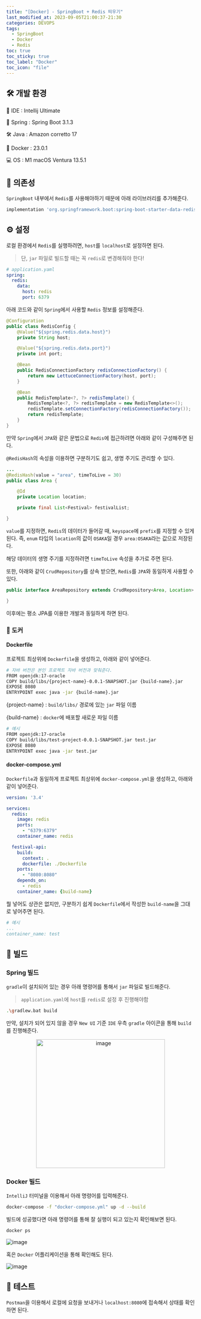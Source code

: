 ```yaml
---
title: "[Docker] - SpringBoot + Redis 띄우기"
last_modified_at: 2023-09-05T21:00:37-21:30
categories: DEVOPS
tags:
  - SpringBoot
  - Docker
  - Redis
toc: true
toc_sticky: true
toc_label: "Docker"
toc_icon: "file"
---
```


## 🛠️ 개발 환경

🎨 IDE : Intellij Ultimate

🍃 Spring : Spring Boot 3.1.3

🛠️ Java : Amazon corretto 17

🐳 Docker : 23.0.1

💻 OS : M1 macOS Ventura 13.5.1

## 📔 의존성

`SpringBoot` 내부에서 `Redis`를 사용해야하기 때문에 아래 라이브러리를 추가해준다.

```bash
implementation 'org.springframework.boot:spring-boot-starter-data-redis'
```

## ⚙️ 설정

로컬 환경에서 `Redis`를 실행하려면, `host`를 `localhost`로 설정하면 된다.

> 단, `jar` 파일로 빌드할 때는 꼭 `redis`로 변경해줘야 한다!

```yaml
# application.yaml
spring:
  redis:
    data:
      host: redis
      port: 6379
```

아래 코드와 같이 `Spring`에서 사용할 `Redis` 정보를 설정해준다.

```java
@Configuration
public class RedisConfig {
    @Value("${spring.redis.data.host}")
    private String host;

    @Value("${spring.redis.data.port}")
    private int port;

    @Bean
    public RedisConnectionFactory redisConnectionFactory() {
        return new LettuceConnectionFactory(host, port);
    }

    @Bean
    public RedisTemplate<?, ?> redisTemplate() {
        RedisTemplate<?, ?> redisTemplate = new RedisTemplate<>();
        redisTemplate.setConnectionFactory(redisConnectionFactory());
        return redisTemplate;
    }
}
```

만약 `Spring`에서 `JPA`와 같은 문법으로 `Redis`에 접근하려면 아래와 같이 구성해주면 된다.

`@RedisHash`의 속성을 이용하면 구분하기도 쉽고, 생명 주기도 관리할 수 있다.

```java
...
@RedisHash(value = "area", timeToLive = 30)
public class Area {

    @Id
    private Location location;

    private final List<Festival> festivalList;

}
```

`value`를 지정하면, `Redis`의 데이터가 들어갈 때, `keyspace`에 `prefix`를 지정할 수 있게 된다.
즉, `enum` 타입의 `location`의 값이 `OSAKA`일 경우 `area:OSAKA`라는 값으로 저장된다.

해당 데이터의 생명 주기를 지정하려면 `timeToLive` 속성을 추가로 주면 된다.

또한, 아래와 같이 `CrudRepository`를 상속 받으면,
`Redis`를 `JPA`와 동일하게 사용할 수 있다.

```java
public interface AreaRepository extends CrudRepository<Area, Location> {

}
```

이후에는 평소 JPA를 이용한 개발과 동일하게 하면 된다.

### 🐳 도커

#### Dockerfile

프로젝트 최상위에 `Dockerfile`을 생성하고, 아래와 같이 넣어준다.

```bash
# 자바 버전은 본인 프로젝트 자바 버전과 맞춰준다.
FROM openjdk:17-oracle
COPY build/libs/{project-name}-0.0.1-SNAPSHOT.jar {build-name}.jar
EXPOSE 8080
ENTRYPOINT exec java -jar {build-name}.jar
```

{project-name} : `build/libs/` 경로에 있는 `jar` 파일 이름

{build-name} : `docker`에 배포할 새로운 파일 이름

```bash
# 예시
FROM openjdk:17-oracle
COPY build/libs/test-project-0.0.1-SNAPSHOT.jar test.jar
EXPOSE 8080
ENTRYPOINT exec java -jar test.jar
```

#### docker-compose.yml

`Dockerfile`과 동일하게 프로젝트 최상위에 `docker-compose.yml`을 생성하고, 아래와 같이 넣어준다.

```yaml
version: '3.4'

services:
  redis:
    image: redis
    ports:
      - "6379:6379"
    container_name: redis

  festival-api:
    build:
      context: .
      dockerfile: ./Dockerfile
    ports:
      - "8080:8080"
    depends_on:
      - redis
    container_name: {build-name}
```

뭘 넣어도 상관은 없지만, 구분하기 쉽게 `Dockerfile`에서 작성한 `build-name`을 그대로 넣어주면 된다.

```yaml
# 예시
...
container_name: test
```

## 🎁 빌드

### Spring 빌드

`gradle`이 설치되어 있는 경우 아래 명령어를 통해서 `jar` 파일로 빌드해준다.

> `application.yaml`에 `host`를 `redis`로 설정 후 진행해야함

```bash
.\gradlew.bat build
```

만약, 설치가 되어 있지 않을 경우 `New UI` 기준 `IDE` 우측 `gradle` 아이콘을 통해 `build`를 진행해준다.

<center>
    <img width="344" alt="image" src="https://github.com/Jwhyee/japan-festival-api/assets/82663161/6e3201fb-3bb4-410c-81b2-870c12676a16">
</center>

### Docker 빌드

`IntelliJ` 터미널을 이용해서 아래 명령어를 입력해준다.

```bash
docker-compose -f "docker-compose.yml" up -d --build  
```

빌드에 성공했다면 아래 명령어를 통해 잘 실행이 되고 있는지 확인해보면 된다.

```bash
docker ps
```

![image](https://github.com/Jwhyee/japan-festival-api/assets/82663161/5adbc1f4-e7d2-4363-a243-44428c9917d5)

혹은 `Docker` 어플리케이션을 통해 확인해도 된다.

![image](https://github.com/Jwhyee/japan-festival-api/assets/82663161/34340e26-a819-4e83-9325-3a064d22fac8)

## 🧩 테스트

`Postman`을 이용해서 로컬에 요청을 보내거나 `localhost:8080`에 접속해서 상태를 확인하면 된다.

